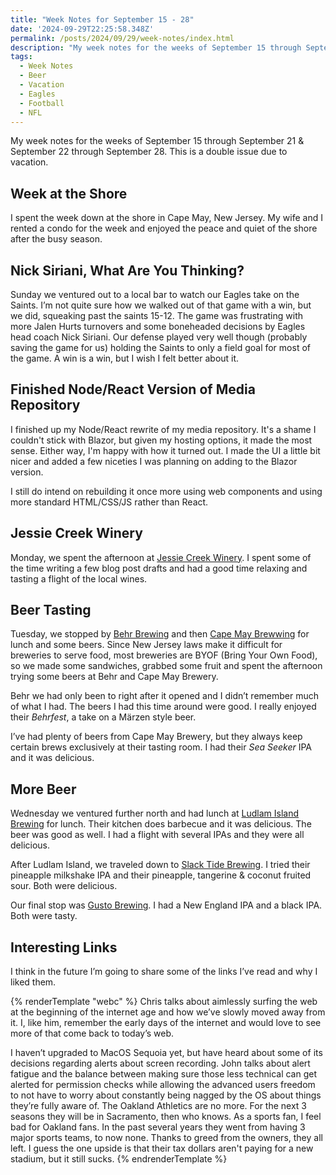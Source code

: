 ```yaml
---
title: "Week Notes for September 15 - 28"
date: '2024-09-29T22:25:58.348Z'
permalink: /posts/2024/09/29/week-notes/index.html
description: "My week notes for the weeks of September 15 through September 21 & September 22 through September 28."
tags:
  - Week Notes
  - Beer
  - Vacation
  - Eagles
  - Football
  - NFL
---
```


My week notes for the weeks of September 15 through September 21 & September 22 through September 28. This is a double issue due to vacation.
<!-- excerpt -->

## Week at the Shore

I spent the week down at the shore in Cape May, New Jersey. My wife and I rented a condo for the week and enjoyed the peace and quiet of the shore after the busy season.

## Nick Siriani, What Are You Thinking?

Sunday we ventured out to a local bar to watch our Eagles take on the Saints. I’m not quite sure how we walked out of that game with a win, but we did, squeaking past the saints 15-12. The game was frustrating with more Jalen Hurts turnovers and some boneheaded decisions by Eagles head coach Nick Siriani. Our defense played very well though (probably saving the game for us) holding the Saints to only a field goal for most of the game. A win is a win, but I wish I felt better about it.

## Finished Node/React Version of Media Repository

I finished up my Node/React rewrite of my media repository. It's a shame I couldn't stick with Blazor, but given my hosting options, it made the most sense. Either way, I'm happy with how it turned out. I made the UI a little bit nicer and added a few niceties I was planning on adding to the Blazor version.

I still do intend on rebuilding it once more using web components and using more standard HTML/CSS/JS rather than React.

## Jessie Creek Winery

Monday, we spent the afternoon at [Jessie Creek Winery](https://jessiecreekwinery.com). I spent some of the time writing a few blog post drafts and had a good time relaxing and tasting a flight of the local wines.

## Beer Tasting

Tuesday, we stopped by [Behr Brewing](https://www.behrbrewing.com) and then [Cape May Brewwing](https://capemaybrewery.com) for lunch and some beers. Since New Jersey laws make it difficult for breweries to serve food, most breweries are BYOF (Bring Your Own Food), so we made some sandwiches, grabbed some fruit and spent the afternoon trying some beers at Behr and Cape May Brewery.

Behr we had only been to right after it opened and I didn’t remember much of what I had. The beers I had this time around were good. I really enjoyed their *Behrfest*, a take on a Märzen style beer.

I’ve had plenty of beers from Cape May Brewery, but they always keep certain brews exclusively at their tasting room. I had their *Sea Seeker* IPA and it was delicious.

## More Beer

Wednesday we ventured further north and had lunch at [Ludlam Island Brewing](https://www.ludlamisland.com) for lunch. Their kitchen does barbecue and it was delicious. The beer was good as well. I had a flight with several IPAs and they were all delicious.

After Ludlam Island, we traveled down to [Slack Tide Brewing](https://www.slacktidebrewingco.com). I tried their pineapple milkshake IPA and their pineapple, tangerine & coconut fruited sour. Both were delicious.

Our final stop was [Gusto Brewing](https://www.gustobrewco.com). I had a New England IPA and a black IPA. Both were tasty.

## Interesting Links

I think in the future I’m going to share some of the links I’ve read and why I liked them.

{% renderTemplate "webc" %}
<shared-link title="Let’s Bring Back Browsing" url="https://christianheilmann.com/2024/09/15/lets-bring-back-browsing/" author="Christian Heilmann">
Chris talks about aimlessly surfing the web at the beginning of the internet age and how we’ve slowly moved away from it. I, like him, remember the early days of the internet and would love to see more of that come back to today’s web.
</shared-link>

<shared-link title="The Mac is a Power Tool" url="https://daringfireball.net/2024/08/the_mac_is_a_power_tool" author="John Gruber">
I haven’t upgraded to MacOS Sequoia yet, but have heard about some of its decisions regarding alerts about screen recording. John talks about alert fatigue and the balance between making sure those less technical can get alerted  for permission checks while allowing the advanced users freedom to not have to worry about constantly being nagged by the OS about things they’re fully aware of.
</shared-link>

<shared-link title="Never Forget What Killed The Oakland A’s" url="https://defector.com/ode-on-an-ass-hat-oakland-athletics-last-game" author="Ray Ratto">
The Oakland Athletics are no more. For the next 3 seasons they will be in Sacramento, then who knows. As a sports fan, I feel bad for Oakland fans. In the past several years they went from having 3 major sports teams, to now none. Thanks to greed from the owners, they all left. I guess the one upside is that their tax dollars aren't paying for a new stadium, but it still sucks.
</shared-link>
{% endrenderTemplate %}